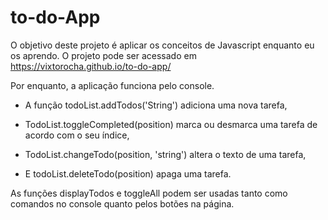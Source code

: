 # to-do-App
O objetivo deste projeto é aplicar os conceitos de Javascript enquanto eu os aprendo. O projeto pode ser acessado em https://vixtorocha.github.io/to-do-app/  

Por enquanto, a aplicação funciona pelo console.  

* A função todoList.addTodos('String') adiciona uma nova tarefa,

* TodoList.toggleCompleted(position) marca ou desmarca uma tarefa de acordo com o seu índice,

* TodoList.changeTodo(position, 'string') altera o texto de uma tarefa,

* E todoList.deleteTodo(position) apaga uma tarefa.  

As funções displayTodos e toggleAll podem ser usadas tanto como comandos no console quanto pelos botões na página.
